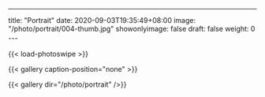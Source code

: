 ---
title: "Portrait"
date: 2020-09-03T19:35:49+08:00
image: "/photo/portrait/004-thumb.jpg"
showonlyimage: false
draft: false
weight: 0
---ㅤㅤㅤㅤ
<!--more-->
{{< load-photoswipe >}} 
<!--more-->
{{< gallery caption-position="none" >}}
<!--more-->
{{< gallery dir="/photo/portrait" />}}
